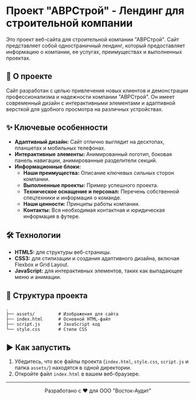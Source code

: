 # Проект "АВРСтрой" - Лендинг для строительной компании

Это проект веб-сайта для строительной компании "АВРСтрой". Сайт представляет собой одностраничный лендинг, который предоставляет информацию о компании, ее услугах, преимуществах и выполненных проектах.

## 🚀 О проекте

Сайт разработан с целью привлечения новых клиентов и демонстрации профессионализма и надежности компании "АВРСтрой". Он имеет современный дизайн с интерактивными элементами и адаптивной версткой для удобного просмотра на различных устройствах.

## ✨ Ключевые особенности

- **Адаптивный дизайн:** Сайт отлично выглядит на десктопах, планшетах и мобильных телефонах.
- **Интерактивные элементы:** Анимированный логотип, боковая панель навигации, анимированные разделители секций.
- **Информационные блоки:**
    - **Наши преимущества:** Описание ключевых сильных сторон компании.
    - **Выполненные проекты:** Пример успешного проекта.
    - **Техническое оснащение и персонал:** Перечень собственной спецтехники и информация о команде.
    - **Наши ценности:** Принципы работы компании.
    - **Контакты:** Вся необходимая контактная и юридическая информация в футере.

## 🛠️ Технологии

- **HTML5:** для структуры веб-страницы.
- **CSS3:** для стилизации и создания адаптивного дизайна, включая Flexbox и Grid Layout.
- **JavaScript:** для интерактивных элементов, таких как выпадающее меню и анимации.

## 📂 Структура проекта

```
.
├── assets/         # Изображения для сайта
├── index.html      # Основной HTML-файл
├── script.js       # JavaScript код
└── style.css       # Стили CSS
```

## ▶️ Как запустить

1.  Убедитесь, что все файлы проекта (`index.html`, `style.css`, `script.js` и папка `assets/`) находятся в одной директории.
2.  Откройте файл `index.html` в вашем веб-браузере.

---

<div align="center">
  <p>Разработано с ❤️ для ООО "Восток-Аудит"</p>
</div> 